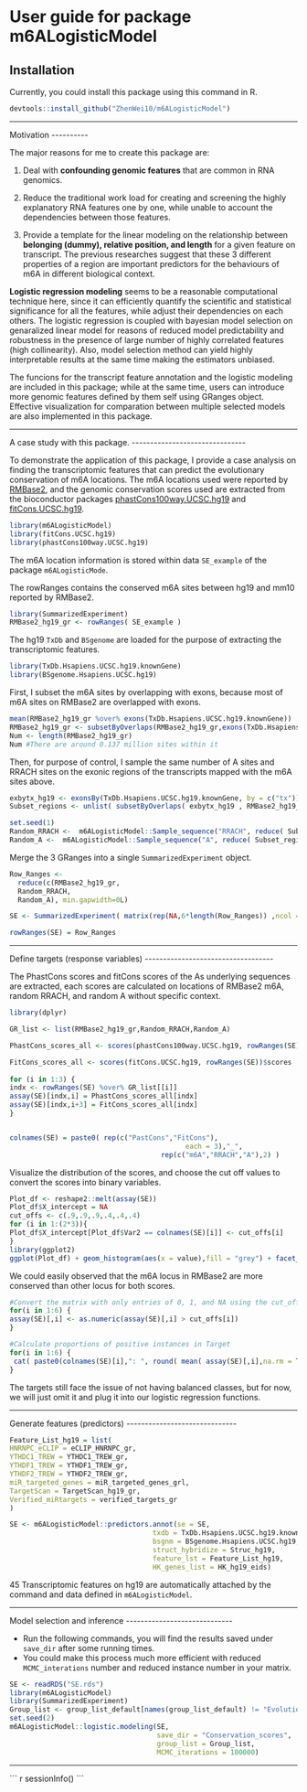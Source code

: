 User guide for package m6ALogisticModel
================

Installation
------------

Currently, you could install this package using this command in R.

``` r
devtools::install_github("ZhenWei10/m6ALogisticModel")
```

<hr/>
Motivation
----------

The major reasons for me to create this package are:

1.  Deal with **confounding genomic features** that are common in RNA genomics.

2.  Reduce the traditional work load for creating and screening the highly explanatory RNA features one by one, while unable to account the dependencies between those features.

3.  Provide a template for the linear modeling on the relationship between **belonging (dummy), relative position, and length** for a given feature on transcript. The previous researches suggest that these 3 different properties of a region are important predictors for the behaviours of m6A in different biological context.

**Logistic regression modeling** seems to be a reasonable computational technique here, since it can efficiently quantify the scientific and statistical significance for all the features, while adjust their dependencies on each others. The logistic regression is coupled with bayesian model selection on genaralized linear model for reasons of reduced model predictability and robustness in the presence of large number of highly correlated features (high collinearity). Also, model selection method can yield highly interpretable results at the same time making the estimators unbiased.

The funcions for the transcript feature annotation and the logistic modeling are included in this package; while at the same time, users can introduce more genomic features defined by them self using GRanges object. Effective visualization for comparation between multiple selected models are also implemented in this package.

<hr/>
A case study with this package.
-------------------------------

To demonstrate the application of this package, I provide a case analysis on finding the transcriptomic features that can predict the evolutionary conservation of m6A locations. The m6A locations used were reported by [RMBase2](http://rna.sysu.edu.cn/rmbase/), and the genomic conservation scores used are extracted from the bioconductor packages [phastCons100way.UCSC.hg19](http://www.bioconductor.org/packages/release/data/annotation/html/phastCons100way.UCSC.hg19.html) and [fitCons.UCSC.hg19](http://www.bioconductor.org/packages/release/data/annotation/html/fitCons.UCSC.hg19.html).

``` r
library(m6ALogisticModel)
library(fitCons.UCSC.hg19)
library(phastCons100way.UCSC.hg19)
```

The m6A location information is stored within data `SE_example` of the package `m6ALogisticMode`.

The rowRanges contains the conserved m6A sites between hg19 and mm10 reported by RMBase2.

``` r
library(SummarizedExperiment)
RMBase2_hg19_gr <- rowRanges( SE_example )
```

The hg19 `TxDb` and `BSgenome` are loaded for the purpose of extracting the transcriptomic features.

``` r
library(TxDb.Hsapiens.UCSC.hg19.knownGene)
library(BSgenome.Hsapiens.UCSC.hg19)
```

First, I subset the m6A sites by overlapping with exons, because most of m6A sites on RMBase2 are overlapped with exons.

``` r
mean(RMBase2_hg19_gr %over% exons(TxDb.Hsapiens.UCSC.hg19.knownGene))
RMBase2_hg19_gr <- subsetByOverlaps(RMBase2_hg19_gr,exons(TxDb.Hsapiens.UCSC.hg19.knownGene))
Num <- length(RMBase2_hg19_gr) 
Num #There are around 0.137 million sites within it
```

Then, for purpose of control, I sample the same number of A sites and RRACH sites on the exonic regions of the transcripts mapped with the m6A sites above.

``` r
exbytx_hg19 <- exonsBy(TxDb.Hsapiens.UCSC.hg19.knownGene, by = c("tx"))
Subset_regions <- unlist( subsetByOverlaps( exbytx_hg19 , RMBase2_hg19_gr) )

set.seed(1)
Random_RRACH <-  m6ALogisticModel::Sample_sequence("RRACH", reduce( Subset_regions ), Hsapiens, N = Num) - 2
Random_A <-  m6ALogisticModel::Sample_sequence("A", reduce( Subset_regions ), Hsapiens, N = Num)
```

Merge the 3 GRanges into a single `SummarizedExperiment` object.

``` r
Row_Ranges <-
  reduce(c(RMBase2_hg19_gr, 
  Random_RRACH,
  Random_A), min.gapwidth=0L)

SE <- SummarizedExperiment( matrix(rep(NA,6*length(Row_Ranges)) ,ncol = 6) )

rowRanges(SE) = Row_Ranges
```

<hr/>
Define targets (response variables)
-----------------------------------

The PhastCons scores and fitCons scores of the As underlying sequences are extracted, each scores are calculated on locations of RMBase2 m6A, random RRACH, and random A without specific context.

``` r
library(dplyr)

GR_list <- list(RMBase2_hg19_gr,Random_RRACH,Random_A)

PhastCons_scores_all <- scores(phastCons100way.UCSC.hg19, rowRanges(SE))$scores

FitCons_scores_all <- scores(fitCons.UCSC.hg19, rowRanges(SE))$scores
  
for (i in 1:3) {
indx <- rowRanges(SE) %over% GR_list[[i]]
assay(SE)[indx,i] = PhastCons_scores_all[indx]
assay(SE)[indx,i+3] = FitCons_scores_all[indx]
}


colnames(SE) = paste0( rep(c("PastCons","FitCons"),
                                           each = 3),"_",
                                     rep(c("m6A","RRACH","A"),2) )
```

Visualize the distribution of the scores, and choose the cut off values to convert the scores into binary variables.

``` r
Plot_df <- reshape2::melt(assay(SE))
Plot_df$X_intercept = NA
cut_offs <- c(.9,.9,.9,.4,.4,.4)
for (i in 1:(2*3)){
Plot_df$X_intercept[Plot_df$Var2 == colnames(SE)[i]] <- cut_offs[i]
}
library(ggplot2)
ggplot(Plot_df) + geom_histogram(aes(x = value),fill = "grey") + facet_wrap(~Var2, nrow = 2, scales = "free_y") + theme_classic() + geom_vline(aes(xintercept = X_intercept),colour = "blue")
```

We could easily observed that the m6A locus in RMBase2 are more conserved than other locus for both scores.

``` r
#Convert the matrix with only entries of 0, 1, and NA using the cut_off defined above
for(i in 1:6) {
assay(SE)[,i] <- as.numeric(assay(SE)[,i] > cut_offs[i])
}

#Calculate proportions of positive instances in Target
for(i in 1:6) {
 cat( paste0(colnames(SE)[i],": ", round( mean( assay(SE)[,i],na.rm = T) ,3) , "\n"))
}
```

The targets still face the issue of not having balanced classes, but for now, we will just omit it and plug it into our logistic regression functions.

<hr/>
Generate features (predictors)
------------------------------

``` r
Feature_List_hg19 = list(
HNRNPC_eCLIP = eCLIP_HNRNPC_gr,
YTHDC1_TREW = YTHDC1_TREW_gr,
YTHDF1_TREW = YTHDF1_TREW_gr,
YTHDF2_TREW = YTHDF2_TREW_gr,
miR_targeted_genes = miR_targeted_genes_grl,
TargetScan = TargetScan_hg19_gr,
Verified_miRtargets = verified_targets_gr
)

SE <- m6ALogisticModel::predictors.annot(se = SE,
                                   txdb = TxDb.Hsapiens.UCSC.hg19.knownGene,
                                   bsgnm = BSgenome.Hsapiens.UCSC.hg19,
                                   struct_hybridize = Struc_hg19,
                                   feature_lst = Feature_List_hg19,
                                   HK_genes_list = HK_hg19_eids)
```

45 Transcriptomic features on hg19 are automatically attached by the command and data defined in `m6ALogisticModel`.

<hr/>
Model selection and inference
-----------------------------

-   Run the following commands, you will find the results saved under `save_dir` after some running times.
-   You could make this process much more efficient with reduced `MCMC_interations` number and reduced instance number in your matrix.

``` r
SE <- readRDS("SE.rds")
library(m6ALogisticModel)
library(SummarizedExperiment)
Group_list <- group_list_default[names(group_list_default) != "Evolution"]
set.seed(2)
m6ALogisticModel::logistic.modeling(SE,
                                    save_dir = "Conservation_scores",
                                    group_list = Group_list,
                                    MCMC_iterations = 100000)
```

<hr/>
``` r
sessionInfo()
```
